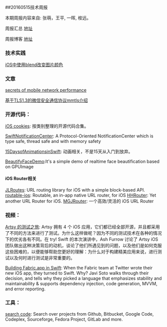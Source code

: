 
##20160515技术周报

本期周报内容来自: 张萌，王平, 一晖, 桉远。

周报汇总 [地址](https://github.com/BaiduHiDeviOS/iOS-Tech-Weekly)

周报博客 [地址](http://baiduhidevios.github.io/)

### 技术实践

[iOS中使用blend改变图片颜色](https://onevcat.com/2013/04/using-blending-in-ios/)

### 文章

[secrets of mobile network performance](http://aosabook.org/en/posa/secrets-of-mobile-network-performance.html)

[基于TLS1.3的微信安全通信协议mmtls介绍](http://mp.weixin.qq.com/s?__biz=MzAwNDY1ODY2OQ==&mid=2649286266&idx=1&sn=f5d049033e251cccc22e163532355ddf&scene=0#wechat_redirect)


### 开源代码：

[iOS cookies](http://www.ioscookies.com/): 按类别整理的开源代码合集。

[SwiftNotificationCenter](https://github.com/100mango/SwiftNotificationCenter): A Protocol-Oriented NotificationCenter which is type safe, thread safe and with memory safety

[15DaysofAnimationsinSwift](https://github.com/larrynatalicio/15DaysofAnimationsinSwift): 动画相关，不是15天从入门到放弃。


[BeautifyFaceDemo](https://github.com/Guikunzhi/BeautifyFaceDemo):It's a simple demo of realtime face beautification based on GPUImage

#### iOS Router相关
[JLRoutes](https://github.com/joeldev/JLRoutes): URL routing library for iOS with a simple block-based API.
[routable-ios](https://github.com/clayallsopp/routable-ios): Routable, an in-app native URL router, for iOS
[HHRouter](https://github.com/Huohua/HHRouter): Yet another URL Router for iOS.
[MGJRouter](https://github.com/mogujie/MGJRouter): 一个高效/灵活的 iOS URL Router

### 视频：

[Artsy 的测试之旅](https://realm.io/cn/news/tryswift-ash-furrow-artsy-testing-tour/): Artsy 拥有 4 个 iOS 应用，它们都已经全部开源，并且都采用了不同的方法来进行了测试。为什么这样做呢？因为不同的测试技术在各种的情况下的优劣各有不同。在 try! Swift 的本次演讲中，Ash Furrow 讨论了 Artsy iOS 团队做出这种决策背后的动机，谈论了他们所遇见到的问题，以及他们是如何克服这些困难的，以便能够帮助您更好的理解：为什么对于构建精美应用来说，进行测试以及何时进行测试是非常重要的。

[Building Fabric.app in Swift](https://realm.io/news/slug-javi-soto-building-fabric-in-swift/): When the Fabric team at Twitter wrote their new iOS app, they turned to Swift. Why? Javi Soto walks through their decision, and tells why they picked a language that emphasizes stability and maintainability & supports dependency injection, code generation, MVVM, and error reporting.

### 工具：

[search code](https://searchcode.com/): Search over projects from Github, Bitbucket, Google Code, Codeplex, Sourceforge, Fedora Project, GitLab and more.

